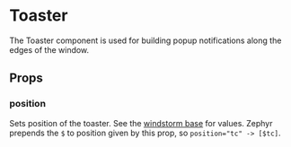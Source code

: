 # Toaster
The Toaster component is used for building popup notifications along the
edges of the window.

## Props

### position
Sets position of the toaster. See the
[windstorm base](https://windstorm.axel669.net/lib/css/component/toaster)
for values. Zephyr prepends the `$` to position given by this prop, so
`position="tc" -> [$tc]`.
